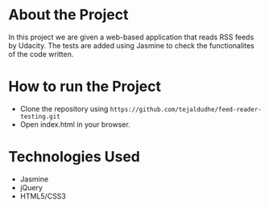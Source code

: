# About the Project

In this project we are given a web-based application that reads RSS feeds by Udacity. The tests are added using Jasmine to check the functionalites of the code written.

# How to run the Project

- Clone the repository using `https://github.com/tejaldudhe/feed-reader-testing.git`
- Open index.html in your browser.

# Technologies Used

- Jasmine
- jQuery
- HTML5/CSS3
